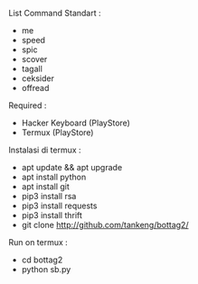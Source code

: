 List Command Standart :
- me
- speed
- spic
- scover
- tagall
- ceksider
- offread

Required :
- Hacker Keyboard (PlayStore)
- Termux (PlayStore)

Instalasi di termux :
- apt update && apt upgrade
- apt install python
- apt install git
- pip3 install rsa
- pip3 install requests
- pip3 install thrift
- git clone http://github.com/tankeng/bottag2/

Run on termux :
- cd bottag2
- python sb.py
